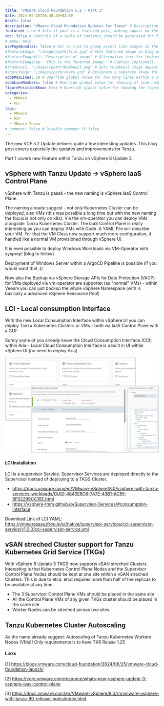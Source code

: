 ```yaml
---
title: "VMware Cloud Foundation 5.2 - Part 1"
date: 2024-06-25T20:48:30+02:00
draft: false
description: "VMware Cloud Foundation Updates for Tanzu" # Description used for search engine.
featured: true # Sets if post is a featured post, making appear on the home page side bar.
toc: false # Controls if a table of contents should be generated for first-level links automatically.
# menu: main
usePageBundles: false # Set to true to group assets like images in the same folder as this post.
#featureImage: "/images/path/file.jpg" # Sets featured image on blog post.
#featureImageAlt: 'Description of image' # Alternative text for featured image.
#featureImageCap: 'This is the featured image.' # Caption (optional).
#thumbnail: "/images/path/thumbnail.png" # Sets thumbnail image appearing inside card on homepage.
#shareImage: "/images/path/share.png" # Designate a separate image for social media sharing.
codeMaxLines: 10 # Override global value for how many lines within a code block before auto-collapsing.
codeLineNumbers: false # Override global value for showing of line numbers within code block.
figurePositionShow: true # Override global value for showing the figure label.
categories:
  - VMWare
  - VCF
tags:
  - VMware
  - VCF
  - VMware Tanzu
# comment: false # Disable comment if false.
---
```




The new VCF 5.2 Update delivers quite a few interesting updates. This blog post covers expecially the updates and improvements for Tanzu.

Part 1 covers new Feature within Tanzu on vSphere 8 Update 3.

## vSphere with Tanzu Update -> vSphere IaaS Control Plane

vSphere with Tanzu is passé - the new naming is vSphere IaaS Control Plane. 

The naming already suggest - not only Kubernetes Cluster can be deployed, also VMs (this was possible a long time but with the new naming the focus is not only on k8s). Via the vm-operator you can deploy VMs alongside Tanzu Kubernetes Cluster. The IaaS Control Plane is really interesting as you can deploy VMs with Code. A YAML File will describe your VM. For that the VM Class now support much more configuration, it handled like a normal VM provisioned through vSphere UI.

It is even possible to deploy Windows Workloads via VM-Operator with sysprep! (blog to follow)

Deployment of Windows Server within a ArgoCD Pipeline is possible (if you would want that ;))

Now also the Backup via vSphere Storage APIs for Data Protection (VADP) for VMs deployed via vm-operator are supportet (as "normal" VMs) - within Veeam you can just backup the whole vSphere Namespace (with is basically a advanced vSphere Ressource Pool)

## LCI - Local consumption Interface

With the new Local Consumption Interface within vSphere UI you can deploy Tanzu Kubernetes Clusters or VMs - both via IaaS Control Plane with a GUI!

Surely some of you already knew the Cloud Consumption Interface (CCI) within Aria - Local Cloud Consumption Interface is a built in UI within vSphere UI (no need to deploy Aria)


![vSphere LCI](https://github.com/varmox/ygeonline/blob/main/static/images/vcf5.2-lci.png?raw=true)

#### LCI Installation

LCI is a supervisor Service. Supervisor Services are deployed directly to the Supervisor instead of deploying to a TKGS Cluster.

- https://docs.vmware.com/en/VMware-vSphere/8.0/vsphere-with-tanzu-services-workloads/GUID-4843E6C6-747E-43B1-AC55-8F02299CC10E.html
- https://vsphere-tmm.github.io/Supervisor-Services/#consumption-interface

Download Link of LCI YAML: https://vmwaresaas.jfrog.io/ui/native/supervisor-services/cci-supervisor-service/v1.0.0/cci-supervisor-service.yml 

## vSAN streched Cluster support for Tanzu Kubernetes Grid Service (TKGs)

With vSphere 8 Update 3 TKGS now supports vSAN streched Clusters. Interesting is that Kubernetes Control Plane Nodes and the Supervisor Control Plane Nodes should be kept at one site within a vSAN streched Clusters. This is due to etcd. etcd  requires more than half of the replicas to be available at any time.

- The 3 Supervisor Control Plane VMs should be placed in the same site
- All the Control Plane VMs of any given TKGs cluster should be placed in the same site
- Worker Nodes can be streched acroos two sites

## Tanzu Kubernetes Cluster Autoscaling

As the name already suggest: Autoscaling of Tanzu Kubernetes Workers Nodes (VMs)! Only requirements is to have TKR Relase 1.25


#### Links

[1] https://blogs.vmware.com/cloud-foundation/2024/06/25/vmware-cloud-foundation-launch/

[2] https://core.vmware.com/resource/whats-new-vsphere-update-3-vsphere-iaas-control-plane

[3] https://docs.vmware.com/en/VMware-vSphere/8.0/rn/vmware-vsphere-with-tanzu-80-release-notes/index.html